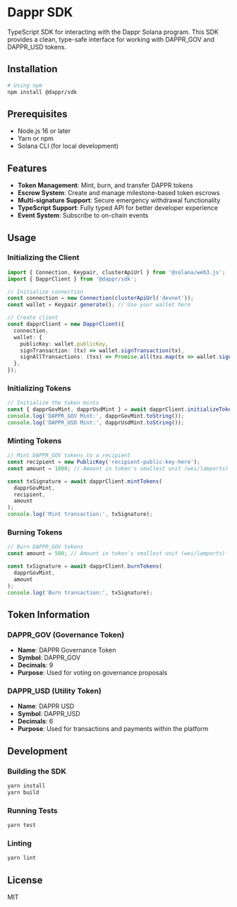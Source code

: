 # Dappr SDK

TypeScript SDK for interacting with the Dappr Solana program. This SDK provides a clean, type-safe interface for working with DAPPR_GOV and DAPPR_USD tokens.

## Installation

```bash
# Using npm
npm install @dappr/sdk

```

## Prerequisites

- Node.js 16 or later
- Yarn or npm
- Solana CLI (for local development)

## Features

- **Token Management**: Mint, burn, and transfer DAPPR tokens
- **Escrow System**: Create and manage milestone-based token escrows
- **Multi-signature Support**: Secure emergency withdrawal functionality
- **TypeScript Support**: Fully typed API for better developer experience
- **Event System**: Subscribe to on-chain events

## Usage

### Initializing the Client

```typescript
import { Connection, Keypair, clusterApiUrl } from '@solana/web3.js';
import { DapprClient } from '@dappr/sdk';

// Initialize connection
const connection = new Connection(clusterApiUrl('devnet'));
const wallet = Keypair.generate(); // Use your wallet here

// Create client
const dapprClient = new DapprClient({
  connection,
  wallet: {
    publicKey: wallet.publicKey,
    signTransaction: (tx) => wallet.signTransaction(tx),
    signAllTransactions: (txs) => Promise.all(txs.map(tx => wallet.signTransaction(tx))),
  },
});
```

### Initializing Tokens

```typescript
// Initialize the token mints
const { dapprGovMint, dapprUsdMint } = await dapprClient.initializeTokens();
console.log('DAPPR_GOV Mint:', dapprGovMint.toString());
console.log('DAPPR_USD Mint:', dapprUsdMint.toString());
```

### Minting Tokens

```typescript
// Mint DAPPR_GOV tokens to a recipient
const recipient = new PublicKey('recipient-public-key-here');
const amount = 1000; // Amount in token's smallest unit (wei/lamports)

const txSignature = await dapprClient.mintTokens(
  dapprGovMint,
  recipient,
  amount
);
console.log('Mint transaction:', txSignature);
```

### Burning Tokens

```typescript
// Burn DAPPR_GOV tokens
const amount = 500; // Amount in token's smallest unit (wei/lamports)

const txSignature = await dapprClient.burnTokens(
  dapprGovMint,
  amount
);
console.log('Burn transaction:', txSignature);
```

## Token Information

### DAPPR_GOV (Governance Token)
- **Name**: DAPPR Governance Token
- **Symbol**: DAPPR_GOV
- **Decimals**: 9
- **Purpose**: Used for voting on governance proposals

### DAPPR_USD (Utility Token)
- **Name**: DAPPR USD
- **Symbol**: DAPPR_USD
- **Decimals**: 6
- **Purpose**: Used for transactions and payments within the platform

## Development

### Building the SDK

```bash
yarn install
yarn build
```

### Running Tests

```bash
yarn test
```

### Linting

```bash
yarn lint
```

## License

MIT
